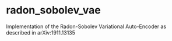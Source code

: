 # radon_sobolev_vae
Implementation of the Radon-Sobolev Variational Auto-Encoder as described in  arXiv:1911.13135
